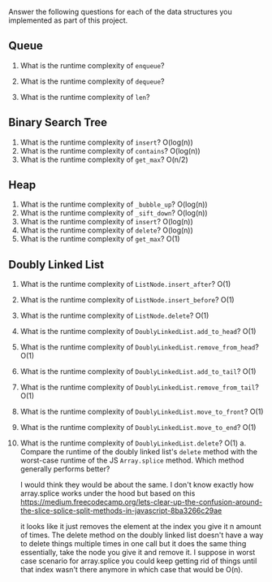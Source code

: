Answer the following questions for each of the data structures you implemented as part of this project.

## Queue

1. What is the runtime complexity of `enqueue`?

2. What is the runtime complexity of `dequeue`?

3. What is the runtime complexity of `len`?

## Binary Search Tree

1. What is the runtime complexity of `insert`?
   O(log(n))
2. What is the runtime complexity of `contains`?
   O(log(n))
3. What is the runtime complexity of `get_max`?
   O(n/2)

## Heap

1. What is the runtime complexity of `_bubble_up`?
   O(log(n))
2. What is the runtime complexity of `_sift_down`?
   O(log(n))
3. What is the runtime complexity of `insert`?
   O(log(n))
4. What is the runtime complexity of `delete`?
   O(log(n))
5. What is the runtime complexity of `get_max`?
   O(1)

## Doubly Linked List

1. What is the runtime complexity of `ListNode.insert_after`?
   O(1)
2. What is the runtime complexity of `ListNode.insert_before`?
   O(1)
3. What is the runtime complexity of `ListNode.delete`?
   O(1)
4. What is the runtime complexity of `DoublyLinkedList.add_to_head`?
   O(1)
5. What is the runtime complexity of `DoublyLinkedList.remove_from_head`?
   O(1)
6. What is the runtime complexity of `DoublyLinkedList.add_to_tail`?
   O(1)
7. What is the runtime complexity of `DoublyLinkedList.remove_from_tail`?
   O(1)
8. What is the runtime complexity of `DoublyLinkedList.move_to_front`?
   O(1)
9. What is the runtime complexity of `DoublyLinkedList.move_to_end`?
   O(1)
10. What is the runtime complexity of `DoublyLinkedList.delete`?
    O(1)
    a. Compare the runtime of the doubly linked list's `delete` method with the worst-case runtime of the JS `Array.splice` method. Which method generally performs better?

    I would think they would be about the same. I don't know exactly how array.splice works under the hood but based on this https://medium.freecodecamp.org/lets-clear-up-the-confusion-around-the-slice-splice-split-methods-in-javascript-8ba3266c29ae

    it looks like it just removes the element at the index you give it n amount of times. The delete method on the doubly linked list doesn't have a way to delete things multiple times in one call but it does the same thing essentially, take the node you give it and remove it. I suppose in worst case scenario for array.splice you could keep getting rid of things until that index wasn't there anymore in which case that would be O(n).

